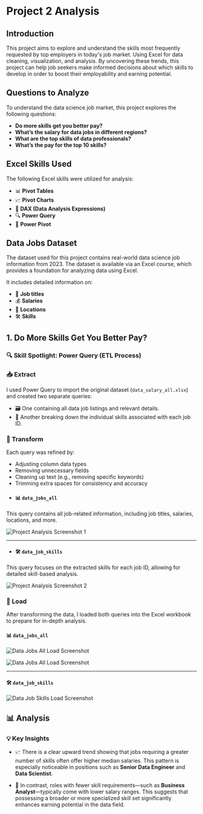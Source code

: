 # Project 2 Analysis
## Introduction
This project aims to explore and understand the skills most frequently requested by top employers in today's job market. Using Excel for data cleaning, visualization, and analysis.
By uncovering these trends, this project can help job seekers make informed decisions about which skills to develop in order to boost their employability and earning potential.
## Questions to Analyze

To understand the data science job market, this project explores the following questions:

- **Do more skills get you better pay?**  
- **What’s the salary for data jobs in different regions?**  
- **What are the top skills of data professionals?**  
- **What’s the pay for the top 10 skills?**  
##  Excel Skills Used

The following Excel skills were utilized for analysis:

- 📊 **Pivot Tables**
- 📈 **Pivot Charts**
- 🔖 **DAX (Data Analysis Expressions)**
- 🔍 **Power Query**
- 💪 **Power Pivot**

## Data Jobs Dataset

The dataset used for this project contains real-world data science job information from 2023. The dataset is available via an Excel course, which provides a foundation for analyzing data using Excel.

It includes detailed information on:

- 👨 **Job titles**  
- 💰 **Salaries**  
- 📍 **Locations**  
- 🛠️ **Skills**
## 1. Do More Skills Get You Better Pay?

### 🔍 **Skill Spotlight: Power Query (ETL Process)**

### 📥 Extract  
I used Power Query to import the original dataset (`data_salary_all.xlsx`) and created two separate queries:
- 🗃️ One containing all data job listings and relevant details.  
- 🔧 Another breaking down the individual skills associated with each job ID.

### 🔄 Transform  
Each query was refined by:
- Adjusting column data types  
- Removing unnecessary fields  
- Cleaning up text (e.g., removing specific keywords)  
- Trimming extra spaces for consistency and accuracy
 - #### 📊 `data_jobs_all`
This query contains all job-related information, including job titles, salaries, locations, and more.

![Project Analysis Screenshot 1](Excel_Project-Data_Anlystics\0_Resources\Images\2_Project_Analysis_Screenshot1.png)

---

 - #### 🛠️ `data_job_skills`
This query focuses on the extracted skills for each job ID, allowing for detailed skill-based analysis.

![Project Analysis Screenshot 2](2_Project_Analysis_Screenshot2.png)
### 🔗 Load

After transforming the data, I loaded both queries into the Excel workbook to prepare for in-depth analysis.

#### 📊 `data_jobs_all`  

![Data Jobs All Load Screenshot](Excel_Project-Data_Anlystics\0_Resources\Images\2_Project_Analysis_Screenshot1.png)

![Data Jobs All Load Screenshot](0_Resources/Images/2_Project_Analysis_Screenshot1.png)


---

#### 🛠️ `data_job_skills`  

![Data Job Skills Load Screenshot](2_Project_Analysis_Screenshot4.png)
## 📊 Analysis

### 💡 Key Insights

- 📈 There is a clear upward trend showing that jobs requiring a greater number of skills often offer higher median salaries. This pattern is especially noticeable in positions such as **Senior Data Engineer** and **Data Scientist**.

- 💼 In contrast, roles with fewer skill requirements—such as **Business Analyst**—typically come with lower salary ranges. This suggests that possessing a broader or more specialized skill set significantly enhances earning potential in the data field.
